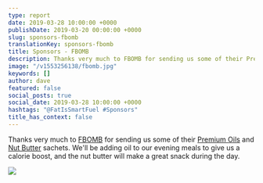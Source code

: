 ```yaml
---
type: report
date: 2019-03-28 10:00:00 +0000
publishDate: 2019-03-20 00:00:00 +0000
slug: sponsors-fbomb
translationKey: sponsors-fbomb
title: Sponsors - FBOMB
description: Thanks very much to FBOMB for sending us some of their Premium Oils and Nut Butter sachets.
image: "/v1553256138/fbomb.jpg"
keywords: []
author: dave
featured: false
social_posts: true
social_date: 2019-03-28 10:00:00 +0000
hashtags: "@FatIsSmartFuel #Sponsors"
title_has_context: false
---
```


Thanks very much to [FBOMB](https://www.dropanfbomb.com/) for sending us some of their [Premium Oils](https://www.dropanfbomb.com/collections/fbomb-oils) and [Nut Butter](https://www.dropanfbomb.com/collections/nut-butters) sachets. We'll be adding oil to our evening meals to give us a calorie boost, and the nut butter will make a great snack during the day.

![](https://res.cloudinary.com/wildernessprime/image/upload/w_1000,dpr_auto/v1553327452/FBOMB-SILO.jpg)

